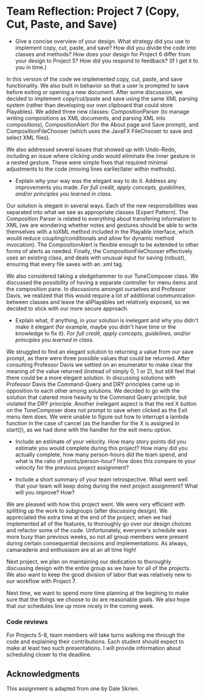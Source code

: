 Team Reflection: Project 7 (Copy, Cut, Paste, and Save)
=================================

*   Give a concise overview of your design. What strategy did you use to implement copy, cut, paste, and save? How did you divide the code into classes and methods? How does your design for Project 6 differ from your design to Project 5? How did you respond to feedback? (If I get it to you in time.)

In this version of the code we implemented copy, cut, paste, and save functionality. We also built in behavior so that a user is prompted to save before exiting or opening a new document. After some discussion, we decided to implement copy/cut/paste and save using the same XML parsing system (rather than developing our own clipboard that could store Playables). We added three new classes: CompositionParser (to manage writing compositions as XML documents, and parsing XML into compositions), CompositionAlert (for the About page and Save prompt), and CompositionFileChooser (which uses the JavaFX FileChooser to save and select XML files).  

We also addressed several issues that showed up with Undo-Redo, including an issue where clicking undo would eliminate the inner gesture in a nested gesture. These were simple fixes that required minimal adjustments to the code (moving lines earlier/later within methods).

*   Explain why your way was the elegant way to do it. Address any improvements you made. *For full credit, apply concepts, guidelines, and/or principles you learned in class.*

Our solution is elegant in several ways. Each of the new responsibilities was separated into what we see as appropriate classes (Expert Pattern). The Composition Parser is related to everything about transfering information to XML (we are wondering whether notes and gestures should be able to write themselves with a toXML method included in the Playable interface, which would reduce coupling/conditionals and allow for dynamic method invocation). The CompositionAlert is flexible enough to be extended to other forms of alerts as needed. Finally, the CompositionFileChooser effectively uses an existing class, and deals with unusual input for saving (robust), ensuring that every file saves with an .xml tag. 

We also considered taking a sledgehammer to our TuneComposer class. We discussed the possibility of having a separate controller for menu items and the composition pane. In discussions amongst ourselves and Professor Davis, we realized that this would require a lot of additional communication between classes and leave the allPlayables set relatively exposed, so we decided to stick with our more secure approach.

*   Explain what, if anything, in your solution is inelegant and why you didn't make it elegant (for example, maybe you didn't have time or the knowledge to fix it). *For full credit, apply concepts, guidelines, and/or principles you learned in class.*

We struggled to find an elegant solution to returning a value from our save prompt, as there were three possible values that could be returned. After consulting Professor Davis we settled on an enumerator to make clear the meaning of the value returned (instead of simply 0, 1 or 2), but still feel that there could be a more elegant solution. In discussing solutions with Professor Davis the Command-Query and DRY principles came up in opposition to each other among solutions. We decided to go with the solution that catered more heavily to the Command Query principle, but violated the DRY principle. Another inelegant aspect is that the red X button on the TuneComposer does not prompt to save when clicked as the Exit menu item does. We were unable to figure out how to interrupt a lambda function in the case of cancel (as the handler for the X is assigned in start()), as we had done with the handler for the exit menu option.

*   Include an estimate of your velocity. How many story points did you estimate you would complete during this project? How many did you actually complete, how many person-hours did the team spend, and what is the ratio of points/person-hour? How does this compare to your velocity for the previous project assignment?


*   Include a short summary of your team retrospective. What went well that your team will keep doing during the next project assignment? What will you improve? How?

We are pleased with how this project went. We were very efficient with splitting up the work to subgroups (after discussing design). We appreciated the extra time at the end of the project, when we had implemented all of the features, to thoroughly go over our design choices and refactor some of the code. Unfortunately, everyone's schedule was more busy than previous weeks, so not all group members were present during certain consequential decisions and implementations. As always, camaraderie and enthusiasm are at an all time high!  

Next project, we plan on maintaining our dedication to thoroughly discussing design with the entire group as we have for all of the projects. We also want to keep the good division of labor that was relatively new to our workflow with Project 7.

Next time, we want to spend more time planning at the begining to make sure that the things we choose to do are reasonable goals. We also hope that our schedules line up more nicely in the coming week.

### Code reviews

For Projects 5-8, team members will take turns walking me through the code and explaining their contributions. Each student should expect to make at least two such presentations. I will provide information about scheduling closer to the deadline.


Acknowledgments
---------------

This assignment is adapted from one by Dale Skrien.





